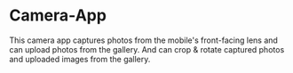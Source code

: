 # Camera-App
This camera app captures photos from the mobile's front-facing lens and can upload photos from the gallery. And can crop &amp; rotate captured photos and uploaded images from the gallery.
